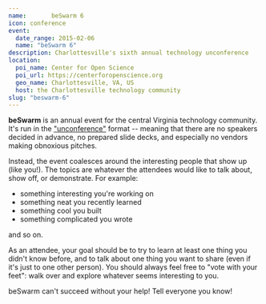 ```yaml
---
name:       beSwarm 6
icon: conference
event:
  date_range: 2015-02-06
  name: "beSwarm 6"
description: Charlottesville's sixth annual technology unconference
location:
  poi_name: Center for Open Science
  poi_url: https://centerforopenscience.org
  geo_name: Charlottesville, VA, US
  host: the Charlottesville technology community
slug: "beswarm-6"
---
```


**beSwarm** is an annual event for the central Virginia technology community. It's run in the ["unconference"](http://en.wikipedia.org/wiki/Unconference) format -- meaning that there are no speakers decided in advance, no prepared slide decks, and especially no vendors making obnoxious pitches.

Instead, the event coalesces around the interesting people that show up (like you!). The topics are whatever the attendees would like to talk about, show off, or demonstrate. For example:

* something interesting you're working on
* something neat you recently learned
* something cool you built
* something complicated you wrote

and so on.

As an attendee, your goal should be to try to learn at least one thing you didn't know before, and to talk about one thing you want to share (even if it's just to one other person). You should always feel free to "vote with your feet": walk over and explore whatever seems interesting to you.

beSwarm can't succeed without your help! Tell everyone you know!
